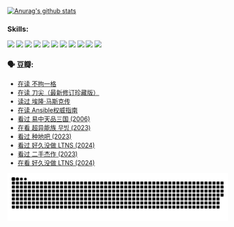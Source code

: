
[![Anurag's github stats](https://github-readme-stats.vercel.app/api?username=w940853815)](https://github.com/anuraghazra/github-readme-stats)

### Skills:

<code><img height="32" src="https://cdn.jsdelivr.net/npm/simple-icons@v5/icons/python.svg"></code>
<code><img height="32" src="https://cdn.jsdelivr.net/npm/simple-icons@v5/icons/javascript.svg"></code>
<code><img height="32" src="https://cdn.jsdelivr.net/npm/simple-icons@v5/icons/django.svg"></code>
<code><img height="32" src="https://cdn.jsdelivr.net/npm/simple-icons@v5/icons/flask.svg"></code>
<code><img height="32" src="https://cdn.jsdelivr.net/npm/simple-icons@v5/icons/vuetify.svg"></code>
<code><img height="32" src="https://cdn.jsdelivr.net/npm/simple-icons@v5/icons/git.svg"></code>
<code><img height="32" src="https://cdn.jsdelivr.net/npm/simple-icons@v5/icons/docker.svg"></code>
<code><img height="32" src="https://cdn.jsdelivr.net/npm/simple-icons@v5/icons/postgresql.svg"></code>
<code><img height="32" src="https://cdn.jsdelivr.net/npm/simple-icons@v5/icons/elasticsearch.svg"></code>
<code><img height="32" src="https://cdn.jsdelivr.net/npm/simple-icons@v5/icons/macos.svg"></code>
<code><img height="32" src="https://cdn.jsdelivr.net/npm/simple-icons@v5/icons/linux.svg"></code>

### 🗣 豆瓣:

<!-- DOUBAN-ACTIVITIES:START -->
- [在读 不拘一格](https://www.douban.com/people/136069238/status/4541712161/?_i=09590275)
- [在读 刀尖（最新修订珍藏版）](https://www.douban.com/people/136069238/status/4541711339/?_i=09590275)
- [读过 埃隆·马斯克传](https://www.douban.com/people/136069238/status/4541710351/?_i=09590275)
- [在读 Ansible权威指南](https://www.douban.com/people/136069238/status/4539151450/?_i=09590275)
- [看过 易中天品三国‎ (2006)](https://www.douban.com/people/136069238/status/4529910812/?_i=09590275)
- [在看 超异能族 무빙‎ (2023)](https://www.douban.com/people/136069238/status/4527291077/?_i=09590275)
- [看过 种地吧‎ (2023)](https://www.douban.com/people/136069238/status/4527289637/?_i=09590275)
- [看过 好久没做 LTNS‎ (2024)](https://www.douban.com/people/136069238/status/4527289515/?_i=09590275)
- [看过 二手杰作‎ (2023)](https://www.douban.com/people/136069238/status/4522502716/?_i=09590275)
- [在看 好久没做 LTNS‎ (2024)](https://www.douban.com/people/136069238/status/4521969883/?_i=09590275)
<!-- DOUBAN-ACTIVITIES:END -->


![Snake animation](https://raw.githubusercontent.com/w940853815/w940853815/output/github-contribution-grid-snake.svg)

<!--
**w940853815/w940853815** is a ✨ _special_ ✨ repository because its `README.md` (this file) appears on your GitHub profile.

Here are some ideas to get you started:

- 🔭 I’m currently working on ...
- 🌱 I’m currently learning ...
- 👯 I’m looking to collaborate on ...
- 🤔 I’m looking for help with ...
- 💬 Ask me about ...
- 📫 How to reach me: ...
- 😄 Pronouns: ...
- ⚡ Fun fact: ...
-->
